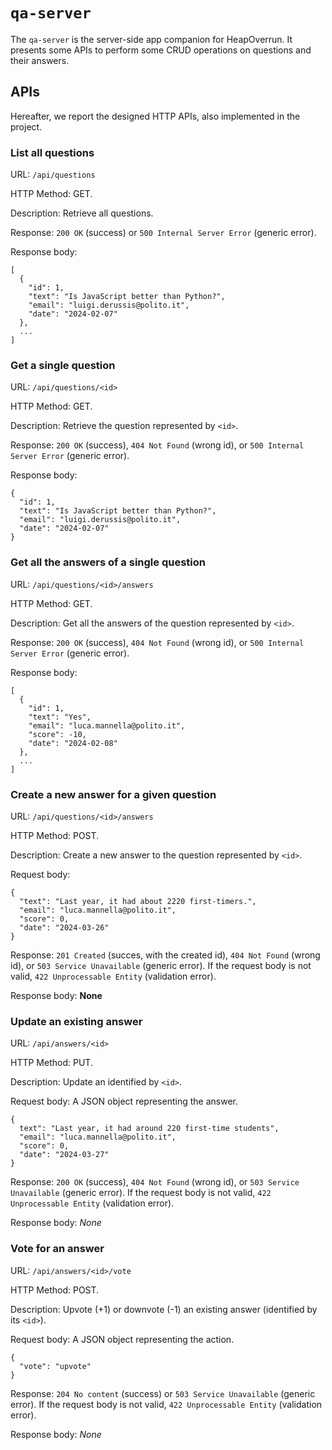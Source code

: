 # `qa-server`

The `qa-server` is the server-side app companion for HeapOverrun. It presents some APIs to perform some CRUD operations on questions and their answers.

## APIs
Hereafter, we report the designed HTTP APIs, also implemented in the project.

### __List all questions__

URL: `/api/questions`

HTTP Method: GET.

Description: Retrieve all questions.

Response: `200 OK` (success) or `500 Internal Server Error` (generic error).

Response body:
```
[
  {
    "id": 1,
    "text": "Is JavaScript better than Python?",
    "email": "luigi.derussis@polito.it",
    "date": "2024-02-07"
  },
  ...
]
```

### __Get a single question__

URL: `/api/questions/<id>`

HTTP Method: GET.

Description: Retrieve the question represented by `<id>`.

Response: `200 OK` (success), `404 Not Found` (wrong id), or `500 Internal Server Error` (generic error).

Response body:
```
{
  "id": 1,
  "text": "Is JavaScript better than Python?",
  "email": "luigi.derussis@polito.it",
  "date": "2024-02-07"
} 
```

### __Get all the answers of a single question__

URL: `/api/questions/<id>/answers`

HTTP Method: GET.

Description: Get all the answers of the question represented by `<id>`.

Response: `200 OK` (success), `404 Not Found` (wrong id), or `500 Internal Server Error` (generic error).

Response body:
```
[
  {
    "id": 1,
    "text": "Yes",
    "email": "luca.mannella@polito.it",
    "score": -10,
    "date": "2024-02-08"
  },
  ...
]
```

### __Create a new answer for a given question__

URL: `/api/questions/<id>/answers`

HTTP Method: POST.

Description: Create a new answer to the question represented by `<id>`.

Request body:
```
{
  "text": "Last year, it had about 2220 first-timers.",
  "email": "luca.mannella@polito.it",
  "score": 0,
  "date": "2024-03-26"
}
```

Response: `201 Created` (succes, with the created id), `404 Not Found` (wrong id), or `503 Service Unavailable` (generic error). If the request body is not valid, `422 Unprocessable Entity` (validation error).

Response body: __None__

### __Update an existing answer__

URL: `/api/answers/<id>`

HTTP Method: PUT.

Description: Update an identified by `<id>`.

Request body: A JSON object representing the answer.
```
{
  text": "Last year, it had around 220 first-time students",
  "email": "luca.mannella@polito.it",
  "score": 0,
  "date": "2024-03-27"
}
```

Response: `200 OK` (success), `404 Not Found` (wrong id), or `503 Service Unavailable` (generic error). If the request body is not valid, `422 Unprocessable Entity` (validation error).

Response body: _None_

### __Vote for an answer__

URL: `/api/answers/<id>/vote`

HTTP Method: POST.

Description: Upvote (+1) or downvote (-1) an existing answer (identified by its `<id>`).

Request body: A JSON object representing the action.
```
{
  "vote": "upvote"
}
```

Response: `204 No content` (success) or `503 Service Unavailable` (generic error). If the request body is not valid, `422 Unprocessable Entity` (validation error).

Response body: _None_